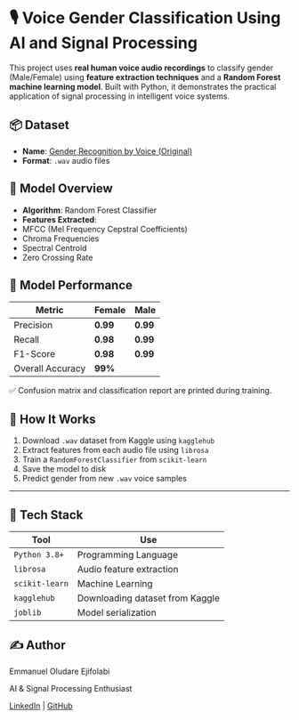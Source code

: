 # 🎙️ Voice Gender Classification Using AI and Signal Processing

This project uses **real human voice audio recordings** to classify gender (Male/Female) using **feature extraction techniques** and a **Random Forest machine learning model**. Built with Python, it demonstrates the practical application of signal processing in intelligent voice systems.

## 📦 Dataset

- **Name**: [Gender Recognition by Voice (Original)](https://www.kaggle.com/datasets/murtadhanajim/gender-recognition-by-voiceoriginal)
- **Format**: `.wav` audio files

## 🧠 Model Overview

- **Algorithm**: Random Forest Classifier
- **Features Extracted**:
- MFCC (Mel Frequency Cepstral Coefficients)
- Chroma Frequencies
- Spectral Centroid
- Zero Crossing Rate

## 🧪 Model Performance

| Metric        | Female      | Male        |
|---------------|-------------|-------------|
| Precision     | **0.99**    | **0.99**    |
| Recall        | **0.98**    | **0.99**    |
| F1-Score      | **0.98**    | **0.99**    |
| Overall Accuracy | **99%** |

✅ Confusion matrix and classification report are printed during training.

## 🚀 How It Works

1. Download `.wav` dataset from Kaggle using `kagglehub`
2. Extract features from each audio file using `librosa`
3. Train a `RandomForestClassifier` from `scikit-learn`
4. Save the model to disk
5. Predict gender from new `.wav` voice samples

---

## 🧰 Tech Stack

| Tool          | Use                                 |
|---------------|--------------------------------------|
| `Python 3.8+` | Programming Language                |
| `librosa`     | Audio feature extraction            |
| `scikit-learn`| Machine Learning                    |
| `kagglehub`   | Downloading dataset from Kaggle     |
| `joblib`      | Model serialization                 |

## ✍️ Author
Emmanuel Oludare Ejifolabi

AI & Signal Processing Enthusiast

[LinkedIn](https://www.linkedin.com/in/emmagee001) | [GitHub](https://www.github.com/ejifolabi)


